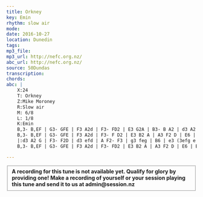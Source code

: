 ```yaml
---
title: Orkney
key: Emin
rhythm: slow air
mode:
date: 2016-10-27
location: Dunedin
tags:
mp3_file:
mp3_url: http://nefc.org.nz/
abc_url: http://nefc.org.nz/
source: 50Dundas
transcription:
chords: 
abc: |
    X:24
    T: Orkney
    Z:Mike Moroney
    R:Slow air
    M: 6/8
    L: 1/8
    K:Emin
    B,3- B,EF | G3- GFE | F3 A2d | F3- FD2 | E3 G2A | B3- B A2 | d3 A2 G |F3- F D2 |
    B,3- B,EF | G3- GFE | F3 A2d | F3- F D2 | E3 B2 A | A3 F2 D | E6 | E6 :|
    |:d3 A2 G | F3- F2D | d3 efd | A F2- F3 | g3 feg | B6 | e3 (3efg e | B6 |
    B,3- B,EF | G3- GFE | F3 A2d | F3- FD2 | E3 B2 A | A3 F2 D | E6 | E6 :|

---
```

<fieldset><strong>A recording for this tune is not available yet. Qualify for glory by providing one!
Make a recording of yourself or your session playing this tune and send it to us at admin@session.nz</strong></fieldset><br />
